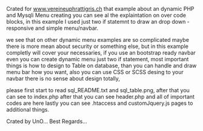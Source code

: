 

Crated for www.vereineuphrattigris.ch
that example about an dynamic PHP and Mysqli Menu creating
you can see al the explaintation on over code blocks, in this example I used just two
if statemnt to draw an drop down - responsive and simple menu/navbar.

we see that on other dynamic menu examples are so complicated maybe there is more mean about
security or something else, but in this example completly will cover your necessaries,
if you use an bootstrap ready navbar even you can create dynamic menu just two if statement, most
important things is how to design to Table on database, than you can handle and draw menu bar how
you want, also you can use CSS or SCSS desing to your navbar there is no sense about design totally,

please first start to read sql_README.txt and sql_table.png,
after that you can see to index.php after that you can see header.php and all of important codes are here
lastly you can see .htaccess and customJquery.js pages to additional things.


Crated by UnO... Best Regards...
